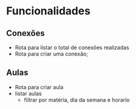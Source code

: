 # Funcionalidades

## Conexões 

- Rota para listar o total de conexões realizadas 
- Rota para criar uma conexão; 

## Aulas 

- Rota para criar aula
- listar aulas 
  - filtrar por matéria, dia da semana e horario 

